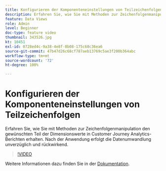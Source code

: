 ```yaml
---
title: Konfigurieren der Komponenteneinstellungen von Teilzeichenfolgen
description: Erfahren Sie, wie Sie mit Methoden zur Zeichenfolgenmanipulation den gewünschten Teil der Dimensionswerte in Customer Journey Analytics-Berichten erhalten. Nach der Anwendung erfolgt die Datenumwandlung unverzüglich und rückwirkend.
feature: Data Views
role: Admin
level: Beginner
doc-type: feature video
thumbnail: 343526.jpg
kt: 10451
exl-id: 0728ed4c-9a38-4e8f-8b08-175c68c36ea6
source-git-commit: 47b47d26c68cf787aeb13769c5ae3f200b364abc
workflow-type: tm+mt
source-wordcount: '72'
ht-degree: 100%

---
```


# Konfigurieren der Komponenteneinstellungen von Teilzeichenfolgen

Erfahren Sie, wie Sie mit Methoden zur Zeichenfolgenmanipulation den gewünschten Teil der Dimensionswerte in Customer Journey Analytics-Berichten erhalten. Nach der Anwendung erfolgt die Datenumwandlung unverzüglich und rückwirkend.

>[!VIDEO](https://video.tv.adobe.com/v/343526/?quality=12&learn=on)

Weitere Informationen dazu finden Sie in der [Dokumentation](https://experienceleague.adobe.com/docs/analytics-platform/using/cja-dataviews/component-settings/substring.html?lang=de).
